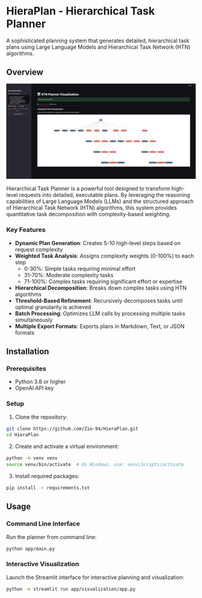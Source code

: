# HieraPlan - Hierarchical Task Planner

A sophisticated planning system that generates detailed, hierarchical task plans using Large Language Models and Hierarchical Task Network (HTN) algorithms.

## Overview

![HieraPlan Overview](overview.png)

Hierarchical Task Planner is a powerful tool designed to transform high-level requests into detailed, executable plans. By leveraging the reasoning capabilities of Large Language Models (LLMs) and the structured approach of Hierarchical Task Network (HTN) algorithms, this system provides quantitative task decomposition with complexity-based weighting.

### Key Features

- **Dynamic Plan Generation**: Creates 5-10 high-level steps based on request complexity
- **Weighted Task Analysis**: Assigns complexity weights (0-100%) to each step
  - 0-30%: Simple tasks requiring minimal effort
  - 31-70%: Moderate complexity tasks
  - 71-100%: Complex tasks requiring significant effort or expertise
- **Hierarchical Decomposition**: Breaks down complex tasks using HTN algorithms
- **Threshold-Based Refinement**: Recursively decomposes tasks until optimal granularity is achieved
- **Batch Processing**: Optimizes LLM calls by processing multiple tasks simultaneously
- **Multiple Export Formats**: Exports plans in Markdown, Text, or JSON formats

## Installation

### Prerequisites

- Python 3.8 or higher
- OpenAI API key

### Setup

1. Clone the repository:
```bash
git clone https://github.com/Zio-94/HieraPlan.git
cd HieraPlan
```

2. Create and activate a virtual environment:
```bash
python -m venv venv
source venv/bin/activate  # On Windows, use: venv\Scripts\activate
```

3. Install required packages:
```bash
pip install -r requirements.txt
```

## Usage
### Command Line Interface
Run the planner from command line:

```bash
python app/main.py
```

### Interactive Visualization
Launch the Streamlit interface for interactive planning and visualization:

```bash
python -m streamlit run app/visualization/app.py
```
